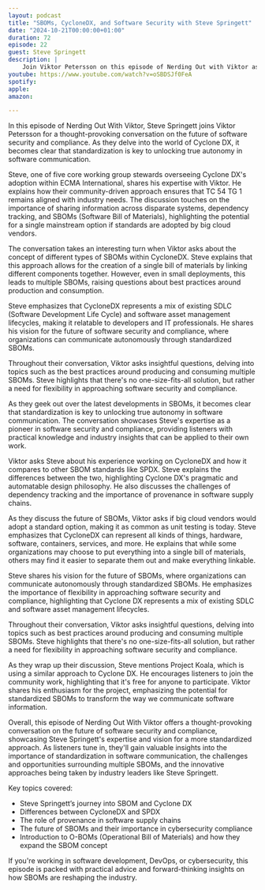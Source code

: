 ```yaml
---
layout: podcast
title: "SBOMs, CycloneDX, and Software Security with Steve Springett"
date: "2024-10-21T00:00:00+01:00"
duration: 72
episode: 22
guest: Steve Springett
description: |
    Join Viktor Petersson on this episode of Nerding Out with Viktor as he dives into the world of software security and compliance with special guest Steve Springett! They geek out over the latest developments in SBOMs (Software Bill of Materials), exploring how Project Koala is shaping the future of cybersecurity. From breach fatigue to the importance of standardization, Steve shares his expert insights on the challenges and opportunities facing organizations today. Get ready for a thought-provoking conversation that will leave you with a deeper understanding of the complex relationships between software security, compliance, and industry standards.
youtube: https://www.youtube.com/watch?v=oSBDSJf0FeA
spotify:
apple:
amazon:

---
```


In this episode of Nerding Out With Viktor, Steve Springett joins Viktor Petersson for a thought-provoking conversation on the future of software security and compliance. As they delve into the world of Cyclone DX, it becomes clear that standardization is key to unlocking true autonomy in software communication.

Steve, one of five core working group stewards overseeing Cyclone DX's adoption within ECMA International, shares his expertise with Viktor. He explains how their community-driven approach ensures that TC 54 TG 1 remains aligned with industry needs. The discussion touches on the importance of sharing information across disparate systems, dependency tracking, and SBOMs (Software Bill of Materials), highlighting the potential for a single mainstream option if standards are adopted by big cloud vendors.

The conversation takes an interesting turn when Viktor asks about the concept of different types of SBOMs within CycloneDX. Steve explains that this approach allows for the creation of a single bill of materials by linking different components together. However, even in small deployments, this leads to multiple SBOMs, raising questions about best practices around production and consumption.

Steve emphasizes that CycloneDX represents a mix of existing SDLC (Software Development Life Cycle) and software asset management lifecycles, making it relatable to developers and IT professionals. He shares his vision for the future of software security and compliance, where organizations can communicate autonomously through standardized SBOMs.

Throughout their conversation, Viktor asks insightful questions, delving into topics such as the best practices around producing and consuming multiple SBOMs. Steve highlights that there's no one-size-fits-all solution, but rather a need for flexibility in approaching software security and compliance.

As they geek out over the latest developments in SBOMs, it becomes clear that standardization is key to unlocking true autonomy in software communication. The conversation showcases Steve's expertise as a pioneer in software security and compliance, providing listeners with practical knowledge and industry insights that can be applied to their own work.

Viktor asks Steve about his experience working on CycloneDX and how it compares to other SBOM standards like SPDX. Steve explains the differences between the two, highlighting Cyclone DX's pragmatic and automatable design philosophy. He also discusses the challenges of dependency tracking and the importance of provenance in software supply chains.

As they discuss the future of SBOMs, Viktor asks if big cloud vendors would adopt a standard option, making it as common as unit testing is today. Steve emphasizes that CycloneDX can represent all kinds of things, hardware, software, containers, services, and more. He explains that while some organizations may choose to put everything into a single bill of materials, others may find it easier to separate them out and make everything linkable.

Steve shares his vision for the future of SBOMs, where organizations can communicate autonomously through standardized SBOMs. He emphasizes the importance of flexibility in approaching software security and compliance, highlighting that Cyclone DX represents a mix of existing SDLC and software asset management lifecycles.

Throughout their conversation, Viktor asks insightful questions, delving into topics such as best practices around producing and consuming multiple SBOMs. Steve highlights that there's no one-size-fits-all solution, but rather a need for flexibility in approaching software security and compliance.

As they wrap up their discussion, Steve mentions Project Koala, which is using a similar approach to Cyclone DX. He encourages listeners to join the community work, highlighting that it's free for anyone to participate. Viktor shares his enthusiasm for the project, emphasizing the potential for standardized SBOMs to transform the way we communicate software information.

Overall, this episode of Nerding Out With Viktor offers a thought-provoking conversation on the future of software security and compliance, showcasing Steve Springett's expertise and vision for a more standardized approach. As listeners tune in, they'll gain valuable insights into the importance of standardization in software communication, the challenges and opportunities surrounding multiple SBOMs, and the innovative approaches being taken by industry leaders like Steve Springett.

Key topics covered:

* Steve Springett’s journey into SBOM and Cyclone DX
* Differences between CycloneDX and SPDX
* The role of provenance in software supply chains
* The future of SBOMs and their importance in cybersecurity compliance
* Introduction to O-BOMs (Operational Bill of Materials) and how they expand the SBOM concept

If you're working in software development, DevOps, or cybersecurity, this episode is packed with practical advice and forward-thinking insights on how SBOMs are reshaping the industry.